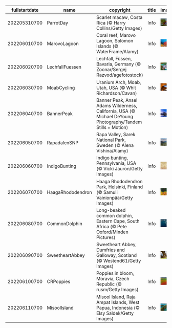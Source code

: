 |fullstartdate|name|copyright|title|image|
|--|--|--|--|--|
202205310700|ParrotDay|Scarlet macaw, Costa Rica (© Harry Collins/Getty Images)|Info|![](/en-AU/2022/06/202205310700ParrotDay.jpg)|
202206010700|MarovoLagoon|Coral reef, Marovo Lagoon, Solomon Islands (© WaterFrame/Alamy)|Info|![](/en-AU/2022/06/202206010700MarovoLagoon.jpg)|
202206020700|LechfallFuessen|Lechfall, Füssen, Bavaria, Germany (© Zoonar/Sergej Razvod/agefotostock)|Info|![](/en-AU/2022/06/202206020700LechfallFuessen.jpg)|
202206030700|MoabCycling|Uranium Arch, Moab, Utah, USA (© Whit Richardson/Cavan)|Info|![](/en-AU/2022/06/202206030700MoabCycling.jpg)|
202206040700|BannerPeak|Banner Peak, Ansel Adams Wilderness, California, USA (© Michael DeYoung Photography/Tandem Stills + Motion)|Info|![](/en-AU/2022/06/202206040700BannerPeak.jpg)|
202206050700|RapadalenSNP|Rapa Valley, Sarek National Park, Sweden (© Alena Vishina/Alamy)|Info|![](/en-AU/2022/06/202206050700RapadalenSNP.jpg)|
202206060700|IndigoBunting|Indigo bunting, Pennsylvania, USA (© Vicki Jauron/Getty Images)|Info|![](/en-AU/2022/06/202206060700IndigoBunting.jpg)|
202206070700|HaagaRhododendron|Haaga Rhododendron Park, Helsinki, Finland (© Samuli Vainionpää/Getty Images)|Info|![](/en-AU/2022/06/202206070700HaagaRhododendron.jpg)|
202206080700|CommonDolphin|Long-beaked common dolphin, Eastern Cape, South Africa (© Pete Oxford/Minden Pictures)|Info|![](/en-AU/2022/06/202206080700CommonDolphin.jpg)|
202206090700|SweetheartAbbey|Sweetheart Abbey, Dumfries and Galloway, Scotland (© Westend61/Getty Images)|Info|![](/en-AU/2022/06/202206090700SweetheartAbbey.jpg)|
202206100700|CRPoppies|Poppies in bloom, Moravia, Czech Republic (© rusm/Getty Images)|Info|![](/en-AU/2022/06/202206100700CRPoppies.jpg)|
202206110700|MisoolIsland|Misool Island, Raja Ampat Islands, West Papua, Indonesia (© Elsy Saldek/Getty Images)|Info|![](/en-AU/2022/06/202206110700MisoolIsland.jpg)|
